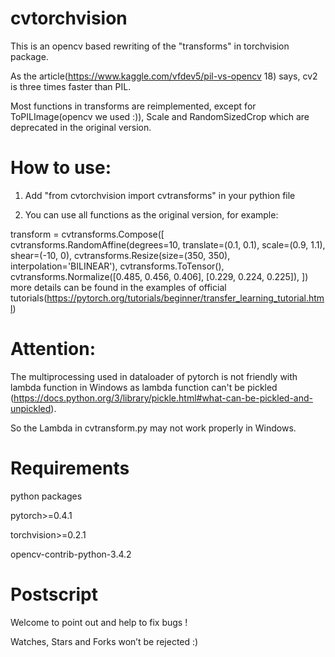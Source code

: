 # cvtorchvision
This is an opencv based rewriting of the "transforms" in torchvision package.

As the article(https://www.kaggle.com/vfdev5/pil-vs-opencv 18) says, cv2 is three times faster than PIL.

Most functions in transforms are reimplemented, except for ToPILImage(opencv we used :)), Scale and RandomSizedCrop which are deprecated in the original version.
# How to use:

1) Add "from cvtorchvision import cvtransforms" in your pythion file

2) You can use all functions as the original version, for example:

transform = cvtransforms.Compose([
        cvtransforms.RandomAffine(degrees=10, translate=(0.1, 0.1), scale=(0.9, 1.1), shear=(-10, 0),
        cvtransforms.Resize(size=(350, 350), interpolation='BILINEAR'),
        cvtransforms.ToTensor(),
        cvtransforms.Normalize([0.485, 0.456, 0.406], [0.229, 0.224, 0.225]),
        ])
more details can be found in the examples of official tutorials(https://pytorch.org/tutorials/beginner/transfer_learning_tutorial.html) 
# Attention: 
The multiprocessing used in dataloader of pytorch is not friendly with lambda function in Windows as lambda function can't be pickled (https://docs.python.org/3/library/pickle.html#what-can-be-pickled-and-unpickled).

So the Lambda in cvtransform.py may not work properly in Windows.

# Requirements
python packages

pytorch>=0.4.1

torchvision>=0.2.1

opencv-contrib-python-3.4.2

# Postscript
Welcome to point out and help to fix bugs !

Watches, Stars and Forks won’t be rejected :)

